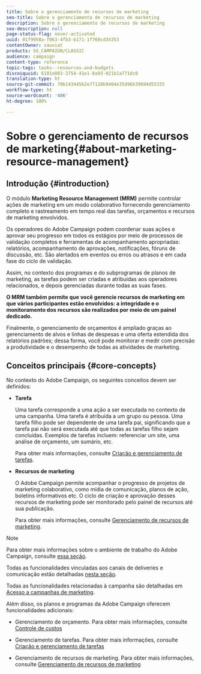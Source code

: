 ```yaml
---
title: Sobre o gerenciamento de recursos de marketing
seo-title: Sobre o gerenciamento de recursos de marketing
description: Sobre o gerenciamento de recursos de marketing
seo-description: null
page-status-flag: never-activated
uuid: 01f9958a-f963-4fb3-b171-1f760cd34353
contentOwner: sauviat
products: SG_CAMPAIGN/CLASSIC
audience: campaign
content-type: reference
topic-tags: tasks--resources-and-budgets
discoiquuid: 6101e083-3754-41e1-8a93-021b1a771dc0
translation-type: ht
source-git-commit: 70b143445b2e77128b9404e35d96b39694d55335
workflow-type: ht
source-wordcount: '406'
ht-degree: 100%

---
```



# Sobre o gerenciamento de recursos de marketing{#about-marketing-resource-management}

## Introdução {#introduction}

O módulo **Marketing Resource Management (MRM)** permite controlar ações de marketing em um modo colaborativo fornecendo gerenciamento completo e rastreamento em tempo real das tarefas, orçamentos e recursos de marketing envolvidos.

Os operadores do Adobe Campaign podem coordenar suas ações e aprovar seu progresso em todos os estágios por meio de processos de validação completos e ferramentas de acompanhamento apropriadas: relatórios, acompanhamento de aprovações, notificações, fóruns de discussão, etc. São alertados em eventos ou erros ou atrasos e em cada fase do ciclo de validação.

Assim, no contexto dos programas e do subprogramas de planos de marketing, as tarefas podem ser criadas e atribuídas aos operadores relacionados, e depois gerenciadas durante todas as suas fases.

**O MRM também permite que você gerencie recursos de marketing em que vários participantes estão envolvidos: a integridade e o monitoramento dos recursos são realizados por meio de um painel dedicado.**

Finalmente, o gerenciamento de orçamentos é ampliado graças ao gerenciamento de alvos e linhas de despesas e uma oferta estendida dos relatórios padrões; dessa forma, você pode monitorar e medir com precisão a produtividade e o desempenho de todas as atividades de marketing.

## Conceitos principais {#core-concepts}

No contexto do Adobe Campaign, os seguintes conceitos devem ser definidos:

* **Tarefa**

   Uma tarefa corresponde a uma ação a ser executada no contexto de uma campanha. Uma tarefa é atribuída a um grupo ou pessoa. Uma tarefa filho pode ser dependente de uma tarefa pai, significando que a tarefa pai não será executada até que todas as tarefas filho sejam concluídas. Exemplos de tarefas incluem: referenciar um site, uma análise de orçamento, um sumário, etc.

   Para obter mais informações, consulte [Criação e gerenciamento de tarefas](../../campaign/using/creating-and-managing-tasks.md).

* **Recursos de marketing**

   O Adobe Campaign permite acompanhar o progresso de projetos de marketing colaborativo, como mídia de comunicação, planos de ação, boletins informativos etc. O ciclo de criação e aprovação desses recursos de marketing pode ser monitorado pelo painel de recursos até sua publicação.

   Para obter mais informações, consulte [Gerenciamento de recursos de marketing](../../campaign/using/managing-marketing-resources.md).

>[!NOTE]
>
>Para obter mais informações sobre o ambiente de trabalho do Adobe Campaign, consulte [essa seção](../../platform/using/adobe-campaign-workspace.md).
>  
>Todas as funcionalidades vinculadas aos canais de deliveries e comunicação estão detalhadas [nesta seção](../../delivery/using/steps-about-delivery-creation-steps.md).
>
>Todas as funcionalidades relacionadas à campanha são detalhadas em [Acesso a campanhas de marketing](../../campaign/using/accessing-marketing-campaigns.md).

Além disso, os planos e programas da Adobe Campaign oferecem funcionalidades adicionais:

* Gerenciamento de orçamento. Para obter mais informações, consulte [Controle de custos](../../campaign/using/controlling-costs.md)

* Gerenciamento de tarefas. Para obter mais informações, consulte [Criação e gerenciamento de tarefas](../../campaign/using/creating-and-managing-tasks.md)

* Gerenciamento de recursos de marketing. Para obter mais informações, consulte [Gerenciamento de recursos de marketing](../../campaign/using/managing-marketing-resources.md)

